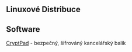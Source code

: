 ## Linuxové Distribuce 


## Software 
[CryptPad](https://cryptpad.org/) - bezpečný, šifrováný kancelářský balík